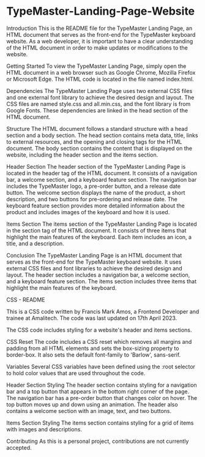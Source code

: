 # TypeMaster-Landing-Page-Website

Introduction
This is the README file for the TypeMaster Landing Page, an HTML document that serves as the front-end for the TypeMaster keyboard website. As a web developer, it is important to have a clear understanding of the HTML document in order to make updates or modifications to the website.

Getting Started
To view the TypeMaster Landing Page, simply open the HTML document in a web browser such as Google Chrome, Mozilla Firefox or Microsoft Edge. The HTML code is located in the file named index.html.

Dependencies
The TypeMaster Landing Page uses two external CSS files and one external font library to achieve the desired design and layout. The CSS files are named style.css and all.min.css, and the font library is from Google Fonts. These dependencies are linked in the head section of the HTML document.

Structure
The HTML document follows a standard structure with a head section and a body section. The head section contains meta data, title, links to external resources, and the opening and closing tags for the HTML document. The body section contains the content that is displayed on the website, including the header section and the items section.

Header Section
The header section of the TypeMaster Landing Page is located in the header tag of the HTML document. It consists of a navigation bar, a welcome section, and a keyboard feature section. The navigation bar includes the TypeMaster logo, a pre-order button, and a release date button. The welcome section displays the name of the product, a short description, and two buttons for pre-ordering and release date. The keyboard feature section provides more detailed information about the product and includes images of the keyboard and how it is used.

Items Section
The items section of the TypeMaster Landing Page is located in the section tag of the HTML document. It consists of three items that highlight the main features of the keyboard. Each item includes an icon, a title, and a description.

Conclusion
The TypeMaster Landing Page is an HTML document that serves as the front-end for the TypeMaster keyboard website. It uses external CSS files and font libraries to achieve the desired design and layout. The header section includes a navigation bar, a welcome section, and a keyboard feature section. The items section includes three items that highlight the main features of the keyboard.


CSS - README 

This is a CSS code written by Francis Mark Amos, a Frontend Developer and trainee at Amalitech. The code was last updated on 17th April 2023.

The CSS code includes styling for a website's header and items sections.

CSS Reset
The code includes a CSS reset which removes all margins and padding from all HTML elements and sets the box-sizing property to border-box. It also sets the default font-family to 'Barlow', sans-serif.

Variables
Several CSS variables have been defined using the :root selector to hold color values that are used throughout the code.

Header Section Styling
The header section contains styling for a navigation bar and a top button that appears in the bottom right corner of the page. The navigation bar has a pre-order button that changes color on hover. The top button moves up and down using an animation. The header also contains a welcome section with an image, text, and two buttons.

Items Section Styling
The items section contains styling for a grid of items with images and descriptions.

Contributing
As this is a personal project, contributions are not currently accepted.
